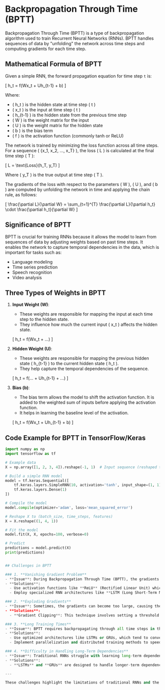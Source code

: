 # Backpropagation Through Time (BPTT)

Backpropagation Through Time (BPTT) is a type of backpropagation algorithm used to train Recurrent Neural Networks (RNNs). BPTT handles sequences of data by "unfolding" the network across time steps and computing gradients for each time step.

## Mathematical Formula of BPTT

Given a simple RNN, the forward propagation equation for time step `t` is:

\[
h_t = f(Wx_t + Uh_{t-1} + b)
\]

Where:
- \( h_t \) is the hidden state at time step \( t \)
- \( x_t \) is the input at time step \( t \)
- \( h_{t-1} \) is the hidden state from the previous time step
- \( W \) is the weight matrix for the input
- \( U \) is the weight matrix for the hidden state
- \( b \) is the bias term
- \( f \) is the activation function (commonly tanh or ReLU)

The network is trained by minimizing the loss function across all time steps. For a sequence \( \{x_1, x_2, ..., x_T\} \), the loss \( L \) is calculated at the final time step \( T \):

\[
L = \text{Loss}(h_T, y_T)
\]

Where \( y_T \) is the true output at time step \( T \).

The gradients of the loss with respect to the parameters \( W \), \( U \), and \( b \) are computed by unfolding the network in time and applying the chain rule, as follows:

\[
\frac{\partial L}{\partial W} = \sum_{t=1}^{T} \frac{\partial L}{\partial h_t} \cdot \frac{\partial h_t}{\partial W}
\]

## Significance of BPTT

BPTT is crucial for training RNNs because it allows the model to learn from sequences of data by adjusting weights based on past time steps. It enables the network to capture temporal dependencies in the data, which is important for tasks such as:

- Language modeling
- Time series prediction
- Speech recognition
- Video analysis

## Three Types of Weights in BPTT

1. **Input Weight (W)**:
   - These weights are responsible for mapping the input at each time step to the hidden state.
   - They influence how much the current input \( x_t \) affects the hidden state.

   \[
   h_t = f(Wx_t + ...)
   \]

2. **Hidden Weight (U)**:
   - These weights are responsible for mapping the previous hidden state \( h_{t-1} \) to the current hidden state \( h_t \).
   - They help capture the temporal dependencies of the sequence.

   \[
   h_t = f(... + Uh_{t-1} + ...)
   \]

3. **Bias (b)**:
   - The bias term allows the model to shift the activation function. It is added to the weighted sum of inputs before applying the activation function.
   - It helps in learning the baseline level of the activation.

   \[
   h_t = f(Wx_t + Uh_{t-1} + b)
   \]

## Code Example for BPTT in TensorFlow/Keras

```python
import numpy as np
import tensorflow as tf

# Example data
X = np.array([1, 2, 3, 4]).reshape(-1, 1)  # Input sequence (reshaped to (time_steps, features))

# Build a simple RNN model
model = tf.keras.Sequential([
    tf.keras.layers.SimpleRNN(10, activation='tanh', input_shape=(1, 1), return_sequences=True),
    tf.keras.layers.Dense(1)
])

# Compile the model
model.compile(optimizer='adam', loss='mean_squared_error')

# Reshape X to (batch_size, time_steps, features)
X = X.reshape((1, 4, 1))

# Fit the model
model.fit(X, X, epochs=100, verbose=0)

# Predict
predictions = model.predict(X)
print(predictions)


## Challenges in BPTT

### 1. **Vanishing Gradient Problem**
- **Issue**: During Backpropagation Through Time (BPTT), the gradients can become very small, causing the weights to stop updating effectively. This problem becomes more pronounced when dealing with long sequences of data.
- **Solutions**:
  - Use activation functions like **ReLU** (Rectified Linear Unit) which are less prone to vanishing gradients compared to sigmoid or tanh.
  - Employ specialized RNN architectures like **LSTM (Long Short-Term Memory)** or **GRU (Gated Recurrent Units)**. These architectures are designed to mitigate the vanishing gradient problem by introducing gating mechanisms to control the flow of information.

### 2. **Exploding Gradients**
- **Issue**: Sometimes, the gradients can become too large, causing the model's weights to update too aggressively. This instability can destabilize the training process and lead to the model failing to converge.
- **Solutions**:
  - **Gradient Clipping**: This technique involves setting a threshold for the gradients. If the gradient exceeds the threshold, it is scaled down to avoid extreme updates, ensuring stable training.

### 3. **Long Training Times**
- **Issue**: BPTT requires backpropagating through all time steps in the sequence. This can be computationally expensive and time-consuming, especially when working with long sequences or large datasets.
- **Solutions**:
  - Use optimized architectures like LSTMs or GRUs, which tend to converge faster due to their better handling of long-term dependencies.
  - Implement parallelization and distributed training methods to speed up the training process.

### 4. **Difficulty in Handling Long-Term Dependencies**
- **Issue**: Traditional RNNs struggle with learning long-term dependencies because the gradient may vanish or explode as it is propagated through many time steps.
- **Solutions**:
  - **LSTMs** and **GRUs** are designed to handle longer-term dependencies more effectively. They use memory cells or gating mechanisms to retain information across long sequences, making them more capable of learning long-term relationships.

---

These challenges highlight the limitations of traditional RNNs and the advancements made with LSTMs and GRUs in overcoming these issues for training deep learning models on sequential data.




